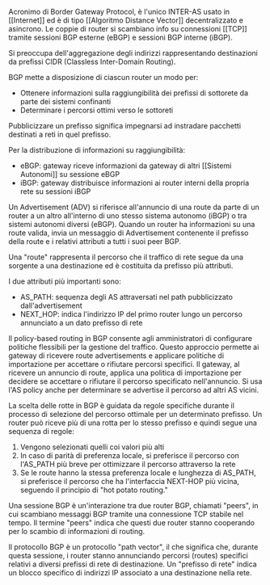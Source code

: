 Acronimo di Border Gateway Protocol, è l'unico INTER-AS usato in [[Internet]] ed è di tipo [[Algoritmo Distance Vector]] decentralizzato e asincrono.
Le coppie di router si scambiano info su connessioni [[TCP]] tramite sessioni BGP esterne (eBGP) e sessioni BGP interne (iBGP).

Si preoccupa dell'aggregazione degli indirizzi rappresentando destinazioni da prefissi CIDR (Classless Inter-Domain Routing). 

BGP mette a disposizione di ciascun router un modo per:
- Ottenere informazioni sulla raggiungibilità dei prefissi di sottorete da parte dei sistemi confinanti
- Determinare i percorsi ottimi verso le sottoreti

Pubblicizzare un prefisso significa impegnarsi ad instradare pacchetti destinati a reti in quel prefisso.

Per la distribuzione di informazioni su raggiungibilità:
- eBGP: gateway riceve informazioni da gateway di altri [[Sistemi Autonomi]] su sessione eBGP
- iBGP: gateway distribuisce informazioni ai router interni della propria rete su sessioni iBGP

Un Advertisement (ADV) si riferisce all'annuncio di una route da parte di un router a un altro all'interno di uno stesso sistema autonomo (iBGP) o tra sistemi autonomi diversi (eBGP). Quando un router ha informazioni su una route valida, invia un messaggio di Advertisement contenente il prefisso della route e i relativi attributi a tutti i suoi peer BGP.

Una "route" rappresenta il percorso che il traffico di rete segue da una sorgente a una destinazione ed è costituita da prefisso più attributi.

I due attributi più importanti sono:
- AS_PATH: sequenza degli AS attraversati nel path pubblicizzato dall'advertisement
- NEXT_HOP: indica l'indirizzo IP del primo router lungo un percorso annunciato a un dato prefisso di rete

Il policy-based routing in BGP consente agli amministratori di configurare politiche flessibili per la gestione del traffico.
Questo approccio permette ai gateway di ricevere route advertisements e applicare politiche di importazione per accettare o rifiutare percorsi specifici.
Il gateway, al ricevere un annuncio di route, applica una politica di importazione per decidere se accettare o rifiutare il percorso specificato nell'annuncio.
Si usa l'AS policy anche per determinare se advertise il percorso ad altri AS vicini.

La scelta delle rotte in BGP è guidata da regole specifiche durante il processo di selezione del percorso ottimale per un determinato prefisso.
Un router può riceve più di una rotta per lo stesso prefisso e quindi segue una sequenza di regole:
1. Vengono selezionati quelli coi valori più alti
2. In caso di parità di preferenza locale, si preferisce il percorso con l'AS_PATH più breve per ottimizzare il percorso attraverso la rete
3. Se le route hanno la stessa preferenza locale e lunghezza di AS_PATH, si preferisce il percorso che ha l'interfaccia NEXT-HOP più vicina, seguendo il principio di "hot potato routing."

Una sessione BGP è un'interazione tra due router BGP, chiamati "peers", in cui scambiano messaggi BGP tramite una connessione TCP stabile nel tempo. Il termine "peers" indica che questi due router stanno cooperando per lo scambio di informazioni di routing.

Il protocollo BGP è un protocollo "path vector", il che significa che, durante questa sessione, i router stanno annunciando percorsi (routes) specifici relativi a diversi prefissi di rete di destinazione. Un "prefisso di rete" indica un blocco specifico di indirizzi IP associato a una destinazione nella rete.
